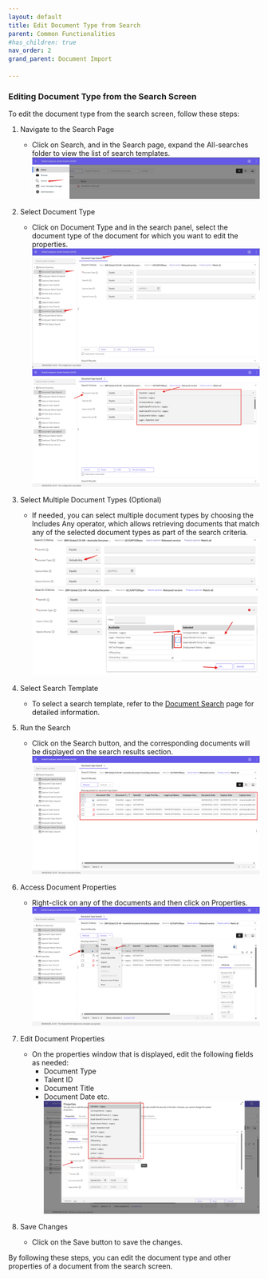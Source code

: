 ```yaml
---
layout: default
title: Edit Document Type from Search
parent: Common Functionalities
#has_children: true
nav_order: 2
grand_parent: Document Import

---
```


### Editing Document Type from the Search Screen

To edit the document type from the search screen, follow these steps:

1. Navigate to the Search Page
    - Click on Search, and in the Search page, expand the All-searches folder to view the list of search templates.
    ![image](assets/images/edt1.png)

2. Select Document Type
    - Click on Document Type and in the search panel, select the document type of the document for which you want to edit the properties.
    ![image](assets/images/edt2.png)
    ![image](assets/images/edt3.png)

3. Select Multiple Document Types (Optional)
    - If needed, you can select multiple document types by choosing the Includes Any operator, which allows retrieving documents that match any of the selected document types as part of the search criteria.
    ![image](assets/images/edt4.png)
    ![image](assets/images/edt5.png)

4. Select Search Template
    - To select a search template, refer to the [Document Search](https://pages.github.ibm.com/Global-EJS/GEJS-Australia-EDM-User-Manual/docs/DocumentSearch/DocumentSearch.html) page for detailed information.

5. Run the Search
    - Click on the Search button, and the corresponding documents will be displayed on the search results section.
    ![image](assets/images/edt6.png)

6. Access Document Properties
    - Right-click on any of the documents and then click on Properties.
    ![image](assets/images/edt7.png)

7. Edit Document Properties
    - On the properties window that is displayed, edit the following fields as needed:
        - Document Type
        - Talent ID
        - Document Title
        - Document Date etc.
    ![image](assets/images/edt8.png)

8. Save Changes
    - Click on the Save button to save the changes.

By following these steps, you can edit the document type and other properties of a document from the search screen.